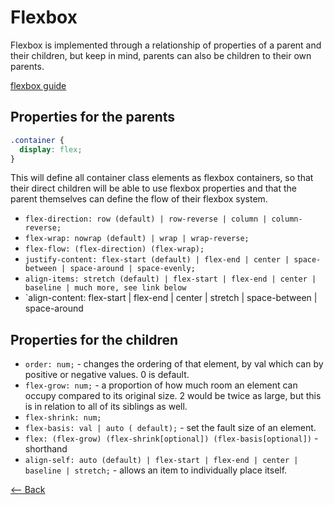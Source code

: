# Flexbox

Flexbox is implemented through a relationship of properties of a parent and their children, but keep in mind, parents can also be children to their own parents.

[flexbox guide](https://css-tricks.com/snippets/css/a-guide-to-flexbox/)

## Properties for the parents

```css
.container {
  display: flex;
}
```

This will define all container class elements as flexbox containers, so that their direct children will be able to use flexbox properties and that the parent themselves can define the flow of their flexbox system.

* `flex-direction: row (default) | row-reverse | column | column-reverse;`
* `flex-wrap: nowrap (default) | wrap | wrap-reverse;`
* `flex-flow: (flex-direction) (flex-wrap);`
* `justify-content: flex-start (default) | flex-end | center | space-between | space-around | space-evenly;`
* `align-items: stretch (default) | flex-start | flex-end | center | baseline | much more, see link below`
* `align-content: flex-start | flex-end | center | stretch | space-between | space-around


## Properties for the children

* `order: num;` - changes the ordering of that element, by val which can by positive or negative values. 0 is default.
* `flex-grow: num;` - a proportion of how much room an element can occupy compared to its original size. 2 would be twice as large, but this is in relation to all of its siblings as well.
* `flex-shrink: num;`
* `flex-basis: val | auto ( default);` - set the fault size of an element.
* `flex: (flex-grow) (flex-shrink[optional]) (flex-basis[optional])` - shorthand
* `align-self: auto (default) | flex-start | flex-end | center | baseline | stretch;` - allows an item to individually place itself.

[<-- Back](../README.md)
